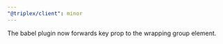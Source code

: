 ```yaml
---
"@triplex/client": minor
---
```


The babel plugin now forwards key prop to the wrapping group element.
